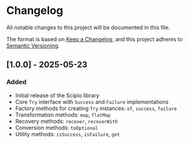 # Changelog

All notable changes to this project will be documented in this file.

The format is based on [Keep a Changelog](https://keepachangelog.com/en/1.0.0/),
and this project adheres to [Semantic Versioning](https://semver.org/spec/v2.0.0.html).

## [1.0.0] - 2025-05-23

### Added
- Initial release of the Scipio library
- Core `Try` interface with `Success` and `Failure` implementations
- Factory methods for creating `Try` instances: `of`, `success`, `failure`
- Transformation methods: `map`, `flatMap`
- Recovery methods: `recover`, `recoverWith`
- Conversion methods: `toOptional`
- Utility methods: `isSuccess`, `isFailure`, `get`
